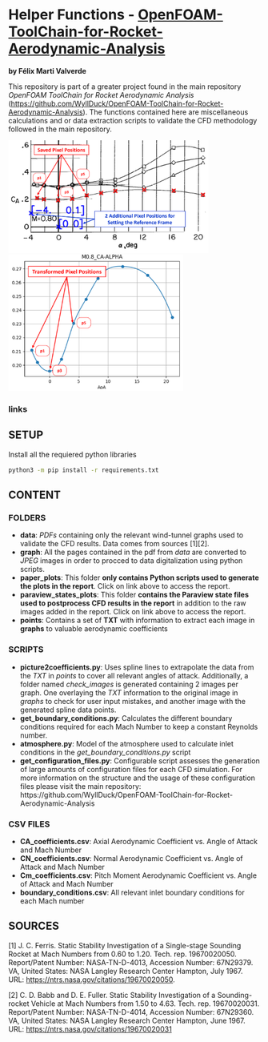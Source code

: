 # Helper Functions - <a href="https://www.example.com/my great page">OpenFOAM-ToolChain-for-Rocket-Aerodynamic-Analysis</a>
__by Félix Marti Valverde__

This repository is part of a greater project found in the main repository _OpenFOAM ToolChain for Rocket Aerodynamic Analysis_ (https://github.com/WyllDuck/OpenFOAM-ToolChain-for-Rocket-Aerodynamic-Analysis). The functions contained here are miscellaneous calculations and or data extraction scripts to validate the CFD methodology followed in the main repository.

<p float="left">
  <img src="M0.8_CA-ALPHA_subsonic_transonic_page-0001.png" alt="Image 2" width="400" />
  <img src="M0.8_CA-ALPHA.png" alt="Image 1" width="350" />
</p>

### links

## SETUP

Install all the requiered python libraries 
```bash
python3 -m pip install -r requirements.txt
```

## CONTENT

### FOLDERS

<ul>
  <li><b>data</b>: <i>PDFs</i> containing only the relevant wind-tunnel graphs used to validate the CFD results. Data comes from sources [1][2].</li>
  
  <li><b>graph</b>: All the pages contained in the pdf from <i>data</i> are converted to <i>JPEG</i> images in order to procced to data digitalization using python scripts.</li>
  
  <li><b>paper_plots</b>: This folder <b>only contains Python scripts used to generate the plots in the report</b>. Click on link above to access the report.</li>
  
  <li><b>paraview_states_plots</b>: This folder <b>contains the Paraview state files used to postprocess CFD results in the report</b> in addition to the raw images added in the report. Click on link above to access the report.</li>
  
  <li><b>points</b>: Contains a set of <b>TXT</b> with information to extract each image in <b>graphs</b> to valuable aerodynamic coefficients</li>

</ul>

### SCRIPTS

<ul>
  <li><b>picture2coefficients.py</b>: Uses spline lines to extrapolate the data from the <i>TXT</i> in <i>points</i> to cover all relevant angles of attack. Additionally, a folder named <i>check_images</i> is generated containing 2 images per graph. One overlaying the <i>TXT</i> information to the original image in <i>graphs</i> to check for user input mistakes, and another image with the generated spline data points.</li>  

  <li><b>get_boundary_conditions.py</b>: Calculates the different boundary conditions required for each Mach Number to keep a constant Reynolds number.</li>
  
  <li><b>atmosphere.py</b>: Model of the atmosphere used to calculate inlet conditions in the <i>get_boundary_conditions.py</i> script</li>
  
  <li><b>get_configuration_files.py</b>: Configurable script assesses the generation of large amounts of configuration files for each CFD simulation. For more information on the structure and the usage of these configuration files please visit the main repository: https://github.com/WyllDuck/OpenFOAM-ToolChain-for-Rocket-Aerodynamic-Analysis </li>
</ul>

### CSV FILES

<ul>
  <li><b>CA_coefficients.csv</b>: Axial Aerodynamic Coefficient vs. Angle of Attack and Mach Number</li>
  
  <li><b>CN_coefficients.csv</b>: Normal Aerodynamic Coefficient vs. Angle of Attack and Mach Number</li>
  
  <li><b>Cm_coefficients.csv</b>: Pitch Moment Aerodynamic Coefficient vs. Angle of Attack and Mach Number</li>
  
  <li><b>boundary_conditions.csv</b>: All relevant inlet boundary conditions for each Mach number</li>
  
</ul>

## SOURCES

[1] J. C. Ferris. Static Stability Investigation of a Single-stage Sounding Rocket at Mach Numbers from 0.60 to 1.20. Tech. rep. 19670020050. Report/Patent Number: NASA-TN-D-4013, Accession Number: 67N29379. VA, United States: NASA Langley Research Center Hampton, July 1967. URL: https://ntrs.nasa.gov/citations/19670020050.

[2] C. D. Babb and D. E. Fuller. Static Stability Investigation of a Sounding-rocket Vehicle at Mach Numbers from 1.50 to 4.63. Tech. rep. 19670020031. Report/Patent Number: NASA-TN-D-4014, Accession Number: 67N29360. VA, United States: NASA Langley Research Center Hampton, June 1967. URL: https://ntrs.nasa.gov/citations/19670020031
